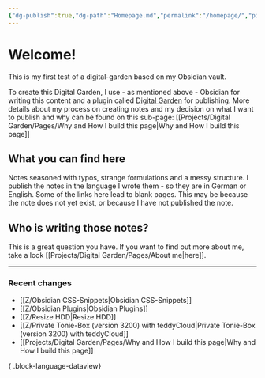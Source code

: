 ```yaml
---
{"dg-publish":true,"dg-path":"Homepage.md","permalink":"/homepage/","pinned":true,"tags":["gardenEntry"],"noteIcon":"","created":"2024-06-15T00:13","updated":"2024-06-15T17:45"}
---
```



# Welcome!

This is my first test of a digital-garden based on my Obsidian vault.

To create this Digital Garden, I use - as mentioned above - Obsidian for writing this content and a plugin called [Digital Garden](https://github.com/oleeskild/obsidian-digital-garden) for publishing. More details about my process on creating notes and my decision on what I want to publish and why can be found on this sub-page: [[Projects/Digital Garden/Pages/Why and How I build this page\|Why and How I build this page]]
## What you can find here
Notes seasoned with typos, strange formulations and a messy structure. I publish the notes in the language I wrote them - so they are in German or English. Some of the links here lead to blank pages. This may be because the note does not yet exist, or because I have not published the note. 

## Who is writing those notes?
This is a great question you have. If you want to find out more about me, take a look [[Projects/Digital Garden/Pages/About me\|here]].

---
### Recent changes
- [[Z/Obsidian CSS-Snippets\|Obsidian CSS-Snippets]]
- [[Z/Obsidian Plugins\|Obsidian Plugins]]
- [[Z/Resize HDD\|Resize HDD]]
- [[Z/Private Tonie-Box (version 3200) with teddyCloud\|Private Tonie-Box (version 3200) with teddyCloud]]
- [[Projects/Digital Garden/Pages/Why and How I build this page\|Why and How I build this page]]

{ .block-language-dataview}